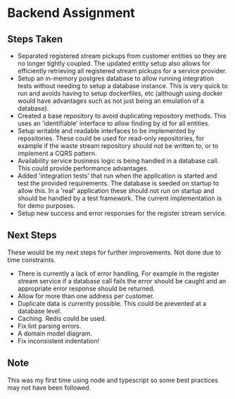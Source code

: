 # Backend Assignment

## Steps Taken

- Separated registered stream pickups from customer entities so they are no longer tightly coupled. The updated entity setup also allows for efficiently retrieving all registered stream pickups for a service provider.
- Setup an in-memory postgres database to allow running integration tests without needing to setup a database instance. This is very quick to run and avoids having to setup dockerfiles, etc (although using docker would have advantages such as not just being an emulation of a database).
- Created a base repository to avoid duplicating repository methods. This uses an 'identifiable' interface to allow finding by id for all entities.
- Setup writable and readable interfaces to be implemented by repositories. These could be used for read-only repositories, for example if the waste stream repository should not be written to, or to implement a CQRS pattern.
- Availability service business logic is being handled in a database call. This could provide performance advantages.
- Added 'integration tests' that run when the application is started and test the provided requirements. The database is seeded on startup to allow this. In a 'real' application these should not run on startup and should be handled by a test framework. The current implementation is for demo purposes.
- Setup new success and error responses for the register stream service.

## Next Steps

These would be my next steps for further improvements. Not done due to time constraints.

- There is currently a lack of error handling. For example in the register stream service if a database call fails the error should be caught and an appropriate error response should be returned.
- Allow for more than one address per customer.
- Duplicate data is currently possible. This could be prevented at a database level.
- Caching. Redis could be used.
- Fix lint parsing errors.
- A domain model diagram.
- Fix inconsistent indentation!

## Note

This was my first time using node and typescript so some best practices may not have been followed.
